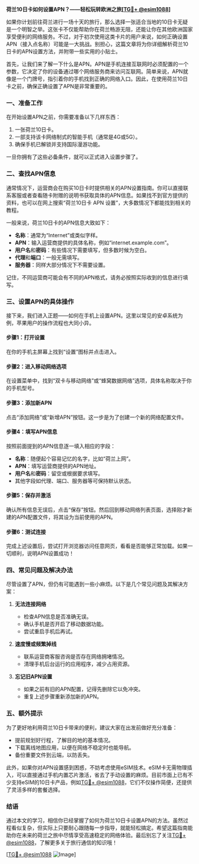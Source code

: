 **荷兰10日卡如何设置APN？——轻松玩转欧洲之旅[[TG💪+ @esim1088](https://t.me/s/esim1088)]**

如果你计划前往荷兰进行一场十天的旅行，那么选择一张适合当地的10日卡无疑是一个明智之举。这张卡不仅能帮助你在荷兰畅游无阻，还能让你在其他欧洲国家享受便利的网络服务。不过，对于初次使用这类卡片的用户来说，如何正确设置APN（接入点名称）可能是一大挑战。别担心，这篇文章将为你详细解析荷兰10日卡的APN设置方法，并附带一些实用的小贴士。

首先，让我们来了解一下什么是APN。APN是手机连接互联网时必须配置的一个参数，它决定了你的设备通过哪个网络服务商来访问互联网。简单来说，APN就像是一个门牌号，指引着你的手机找到正确的网络入口。因此，在使用荷兰10日卡之前，确保正确设置了APN是非常重要的。

### **一、准备工作**
在开始设置APN之前，你需要准备以下几样东西：
1. 一张荷兰10日卡。
2. 一部支持该卡网络制式的智能手机（通常是4G或5G）。
3. 确保手机已解锁并支持国际漫游功能。

一旦你拥有了这些必备条件，就可以正式进入设置步骤了。

### **二、查找APN信息**
通常情况下，运营商会在购买10日卡时提供相关的APN设置指南。你可以直接联系客服或者查看随卡附赠的说明书获取具体的APN信息。如果找不到官方提供的资料，也可以在网上搜索“荷兰10日卡 APN 设置”，大多数情况下都能找到相关的教程。

一般来说，荷兰10日卡的APN信息大致如下：
- **名称**：通常为“Internet”或类似字样。
- **APN**：输入运营商提供的具体名称，例如“internet.example.com”。
- **用户名**和**密码**：有些情况下需要填写，但多数时候为空白。
- **代理**和**端口**：一般无需填写。
- **服务器**：同样大部分情况下不需要设置。

记住，不同运营商可能会有不同的APN格式，请务必按照实际收到的信息进行填写。

### **三、设置APN的具体操作**
接下来，我们进入正题——如何在手机上设置APN。这里以常见的安卓系统为例，苹果用户的操作流程也大同小异。

#### **步骤1：打开设置**
在你的手机主屏幕上找到“设置”图标并点击进入。

#### **步骤2：进入移动网络选项**
在设置菜单中，找到“双卡与移动网络”或“蜂窝数据网络”选项，具体名称取决于你的手机型号。

#### **步骤3：添加新APN**
点击“添加网络”或“新增APN”按钮。这一步是为了创建一个新的网络配置文件。

#### **步骤4：填写APN信息**
按照前面提到的APN信息逐一填入相应的字段：
- **名称**：随便起个容易记忆的名字，比如“荷兰上网”。
- **APN**：填写运营商提供的APN地址。
- **用户名**和**密码**：留空或根据要求填写。
- 其他字段如代理、端口、服务器等可保持默认状态。

#### **步骤5：保存并激活**
确认所有信息无误后，点击“保存”按钮。然后回到移动网络列表页面，选择刚才新建的APN配置文件，将其设为当前使用的APN。

#### **步骤6：测试连接**
完成上述设置后，尝试打开浏览器访问任意网页，看看是否能够正常加载。如果一切顺利，说明APN设置成功！

### **四、常见问题及解决办法**
尽管设置了APN，但仍有可能遇到一些小麻烦。以下是几个常见问题及其解决方案：

1. **无法连接网络**
   - 检查APN信息是否准确无误。
   - 确认手机是否开启了移动数据功能。
   - 尝试重启手机后再试。

2. **速度慢或频繁掉线**
   - 联系运营商客服咨询是否存在网络拥堵情况。
   - 清理手机后台运行的应用程序，减少占用资源。

3. **忘记旧APN设置**
   - 如果之前有旧的APN配置，记得先删除它以免冲突。
   - 重复上述步骤重新添加新的APN。

### **五、额外提示**
为了更好地利用荷兰10日卡带来的便利，建议大家在出发前做好充分准备：
- 提前规划好行程，了解目的地的基本情况。
- 下载离线地图应用，以便在网络不稳定时也能导航。
- 备份重要文件到云端，以防丢失。

此外，如果你对APN设置感到困惑，不妨考虑使用eSIM技术。eSIM卡无需物理插入，可以直接通过手机内置芯片激活，省去了手动设置的麻烦。目前市面上已有不少支持eSIM的10日卡产品，例如[TG💪+ @esim1088](https://t.me/s/esim1088)，它们不仅操作简便，还提供了灵活多样的套餐选择。

### **结语**
通过本文的学习，相信你已经掌握了如何为荷兰10日卡设置APN的方法。虽然过程看似复杂，但实际上只要耐心跟随每一步指导，就能轻松搞定。希望这篇指南能助你在未来的荷兰之旅中尽情享受高速稳定的网络体验。最后别忘了关注[TG💪+ @esim1088](https://t.me/s/esim1088)，了解更多关于旅行通信的知识哦！

[[TG💪+ @esim1088](https://t.me/s/esim1088) ![Image](https://i.postimg.cc/4NQfJmqS/Snipaste-2025-05-13-00-14-12.png)]